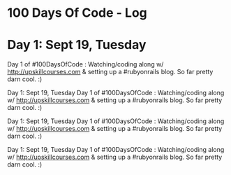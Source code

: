 # 100 Days Of Code - Log

# Day 1: Sept 19, Tuesday
Day 1 of #100DaysOfCode : Watching/coding along w/ http://upskillcourses.com   & setting up a #rubyonrails blog. So far pretty darn cool. :)

Day 1: Sept 19, Tuesday
Day 1 of #100DaysOfCode : Watching/coding along w/ http://upskillcourses.com   & setting up a #rubyonrails blog. So far pretty darn cool. :)

Day 1: Sept 19, Tuesday
Day 1 of #100DaysOfCode : Watching/coding along w/ http://upskillcourses.com   & setting up a #rubyonrails blog. So far pretty darn cool. :)

Day 1: Sept 19, Tuesday
Day 1 of #100DaysOfCode : Watching/coding along w/ http://upskillcourses.com   & setting up a #rubyonrails blog. So far pretty darn cool. :)
